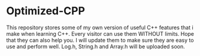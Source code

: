 # Optimized-CPP
This repository stores some of my own version of useful C++ features that i make when learning C++. Every visitor can use them WITHOUT limits. Hope that they can also help you. I will update them to make sure they are easy to use and perform well.
Log.h, String.h and Array.h will be uploaded soon.
